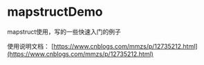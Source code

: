 # mapstructDemo
mapstruct使用，写的一些快速入门的例子

使用说明文档：
[https://www.cnblogs.com/mmzs/p/12735212.html](https://www.cnblogs.com/mmzs/p/12735212.html)
